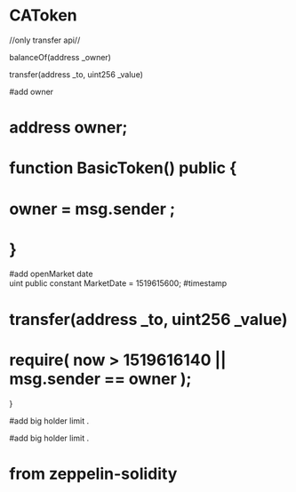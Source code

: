 # CAToken

//only transfer api//

balanceOf(address _owner)

transfer(address _to, uint256 _value)

#add owner 
# address owner;
# function BasicToken() public {
#     owner = msg.sender ;
#  }


#add openMarket date  
  uint public constant MarketDate = 1519615600; #timestamp
  # transfer(address _to, uint256 _value)   
  # require( now > 1519616140 || msg.sender == owner );  
  }
 
 
#add big holder limit .

#add big holder limit .

# from zeppelin-solidity
